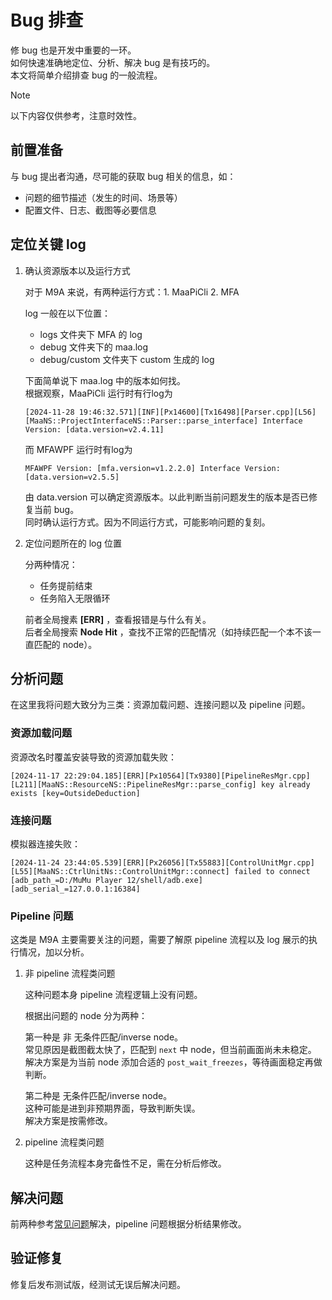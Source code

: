 # Bug 排查

修 bug 也是开发中重要的一环。  
如何快速准确地定位、分析、解决 bug 是有技巧的。  
本文将简单介绍排查 bug 的一般流程。

> [!NOTE]
>
> 以下内容仅供参考，注意时效性。

## 前置准备

与 bug 提出者沟通，尽可能的获取 bug 相关的信息，如：

- 问题的细节描述（发生的时间、场景等）
- 配置文件、日志、截图等必要信息

## 定位关键 log

1. 确认资源版本以及运行方式

   对于 M9A 来说，有两种运行方式：1. MaaPiCli 2. MFA

   log 一般在以下位置：
      - logs 文件夹下 MFA 的 log
      - debug 文件夹下的 maa.log
      - debug/custom 文件夹下 custom 生成的 log

   下面简单说下 maa.log 中的版本如何找。  
   根据观察，MaaPiCli 运行时有行log为

   ```plaintext
   [2024-11-28 19:46:32.571][INF][Px14600][Tx16498][Parser.cpp][L56][MaaNS::ProjectInterfaceNS::Parser::parse_interface] Interface Version: [data.version=v2.4.11]
   ```

   而 MFAWPF 运行时有log为

   ```plaintext
   MFAWPF Version: [mfa.version=v1.2.2.0] Interface Version: [data.version=v2.5.5] 
   ```

   由 data.version 可以确定资源版本。以此判断当前问题发生的版本是否已修复当前 bug。  
   同时确认运行方式。因为不同运行方式，可能影响问题的复刻。

2. 定位问题所在的 log 位置

   分两种情况：
   - 任务提前结束
   - 任务陷入无限循环

   前者全局搜素 **[ERR]** ，查看报错是与什么有关。  
   后者全局搜索 **Node Hit** ，查找不正常的匹配情况（如持续匹配一个本不该一直匹配的 node）。

## 分析问题

在这里我将问题大致分为三类：资源加载问题、连接问题以及 pipeline 问题。

### 资源加载问题

资源改名时覆盖安装导致的资源加载失败：

```log
[2024-11-17 22:29:04.185][ERR][Px10564][Tx9380][PipelineResMgr.cpp][L211][MaaNS::ResourceNS::PipelineResMgr::parse_config] key already exists [key=OutsideDeduction] 
```

### 连接问题

模拟器连接失败：

```log
[2024-11-24 23:44:05.539][ERR][Px26056][Tx55883][ControlUnitMgr.cpp][L55][MaaNS::CtrlUnitNs::ControlUnitMgr::connect] failed to connect [adb_path_=D:/MuMu Player 12/shell/adb.exe] [adb_serial_=127.0.0.1:16384]
```

### Pipeline 问题

这类是 M9A 主要需要关注的问题，需要了解原 pipeline 流程以及 log 展示的执行情况，加以分析。

1. 非 pipeline 流程类问题

   这种问题本身 pipeline 流程逻辑上没有问题。

   根据出问题的 node 分为两种：

   第一种是 非 无条件匹配/inverse node。  
   常见原因是截图截太快了，匹配到 `next` 中 node，但当前画面尚未未稳定。  
   解决方案是为当前 node 添加合适的 `post_wait_freezes`，等待画面稳定再做判断。

   第二种是 无条件匹配/inverse node。  
   这种可能是进到非预期界面，导致判断失误。  
   解决方案是按需修改。

2. pipeline 流程类问题

   这种是任务流程本身完备性不足，需在分析后修改。

## 解决问题

前两种参考[常见问题](../manual/常见问题.md)解决，pipeline 问题根据分析结果修改。

## 验证修复

修复后发布测试版，经测试无误后解决问题。
